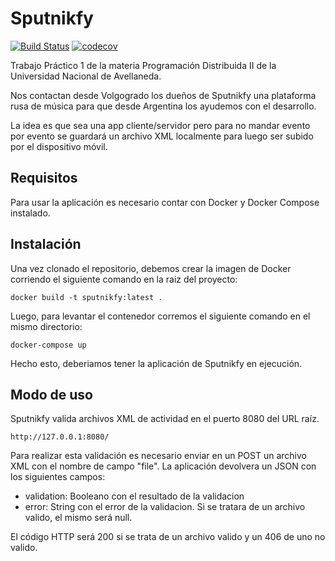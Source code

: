 # Sputnikfy
[![Build Status](https://travis-ci.com/ivankwist/sputnikfy.svg?branch=master)](https://travis-ci.com/ivankwist/sputnikfy)
[![codecov](https://codecov.io/gh/ivankwist/sputnikfy/branch/master/graph/badge.svg)](https://codecov.io/gh/ivankwist/sputnikfy)

Trabajo Práctico 1 de la materia Programación Distribuida II de la Universidad Nacional de Avellaneda.

Nos contactan desde Volgogrado los dueños de Sputnikfy una plataforma rusa de música para que desde Argentina los ayudemos con el desarrollo. 

La idea es que sea una app cliente/servidor pero para no mandar evento por evento se guardará un archivo XML localmente para luego ser subido por el dispositivo móvil.  

## Requisitos

Para usar la aplicación es necesario contar con Docker y Docker Compose instalado.

## Instalación

Una vez clonado el repositorio, debemos crear la imagen de Docker corriendo el siguiente comando en la raiz del proyecto:

```
docker build -t sputnikfy:latest .
```

Luego, para levantar el contenedor corremos el siguiente comando en el mismo directorio:

```
docker-compose up
```

Hecho esto, deberiamos tener la aplicación de Sputnikfy en ejecución.

## Modo de uso

Sputnikfy valida archivos XML de actividad en el puerto 8080 del URL raíz. 

```
http://127.0.0.1:8080/
```

Para realizar esta validación es necesario enviar en un POST un archivo XML con el nombre de campo "file". La aplicación devolvera un JSON con los siguientes campos:

* validation: Booleano con el resultado de la validacion
* error: String con el error de la validacion. Si se tratara de un archivo valido, el mismo será null.

El código HTTP será 200 si se trata de un archivo valido y un 406 de uno no valido.
